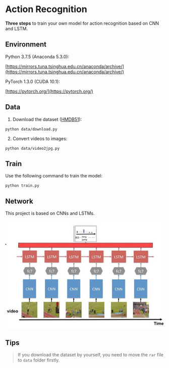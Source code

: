 # Action Recognition

**Three steps** to train your own model for action recognition based on CNN and LSTM.

## Environment

Python 3.7.5 (Anaconda 5.3.0):

[https://mirrors.tuna.tsinghua.edu.cn/anaconda/archive/](https://mirrors.tuna.tsinghua.edu.cn/anaconda/archive/)

PyTorch 1.3.0 (CUDA 10.1):

[https://pytorch.org/](https://pytorch.org/)

## Data

1. Download the dataset ([HMDB51](http://serre-lab.clps.brown.edu/wp-content/uploads/2013/10/hmdb51_org.rar)):

```
python data/download.py
```

2. Convert videos to images:

```
python data/video2jpg.py
```

## Train

Use the following command to train the model:

```
python train.py
```

## Network

This project is based on CNNs and LSTMs. 

<div align="center">
  <img src="imgs/lstm.jpg">
</div>


## Tips

> If you download the dataset by yourself, you need to move the `rar` file to `data` folder firstly.
